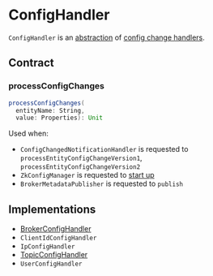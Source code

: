 # ConfigHandler

`ConfigHandler` is an [abstraction](#contract) of [config change handlers](#implementations).

## Contract

### <span id="processConfigChanges"> processConfigChanges

```scala
processConfigChanges(
  entityName: String,
  value: Properties): Unit
```

Used when:

* `ConfigChangedNotificationHandler` is requested to `processEntityConfigChangeVersion1`, `processEntityConfigChangeVersion2`
* `ZkConfigManager` is requested to [start up](ZkConfigManager.md#startup)
* `BrokerMetadataPublisher` is requested to `publish`

## Implementations

* [BrokerConfigHandler](BrokerConfigHandler.md)
* `ClientIdConfigHandler`
* `IpConfigHandler`
* [TopicConfigHandler](TopicConfigHandler.md)
* `UserConfigHandler`
